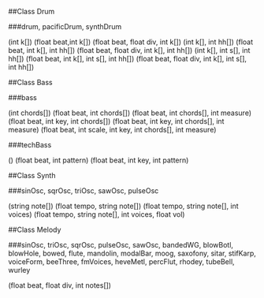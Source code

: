 ##Class Drum

###drum, pacificDrum, synthDrum

(int k[])
(float beat,int k[])
(float beat, float div, int k[])
(int k[], int hh[])
(float beat, int k[], int hh[])
(float beat, float div, int k[], int hh[])
(int k[], int s[], int hh[])
(float beat, int k[], int s[], int hh[])
(float beat, float div, int k[], int s[], int hh[])

##Class Bass

###bass

(int chords[])
(float beat, int chords[])
(float beat, int chords[], int measure)
(float beat, int key, int chords[])
(float beat, int key, int chords[], int measure)
(float beat, int scale, int key, int chords[], int measure)

###techBass

()
(float beat, int pattern)
(float beat, int key, int pattern)

##Class Synth

###sinOsc, sqrOsc, triOsc, sawOsc, pulseOsc

(string note[])
(float tempo, string note[])
(float tempo, string note[], int voices)
(float tempo, string note[], int voices, float vol)

##Class Melody

###sinOsc, triOsc, sqrOsc, pulseOsc, sawOsc, bandedWG, blowBotl, blowHole, bowed, flute, mandolin, modalBar, moog, saxofony, sitar, stifKarp, voiceForm, beeThree, fmVoices, heveMetl, percFlut, rhodey, tubeBell, wurley

(float beat, float div, int notes[])
